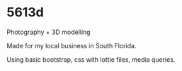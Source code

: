 # 5613d
Photography + 3D modelling

Made for my local business in South Florida.

Using basic bootstrap, css with lottie files, media queries.
